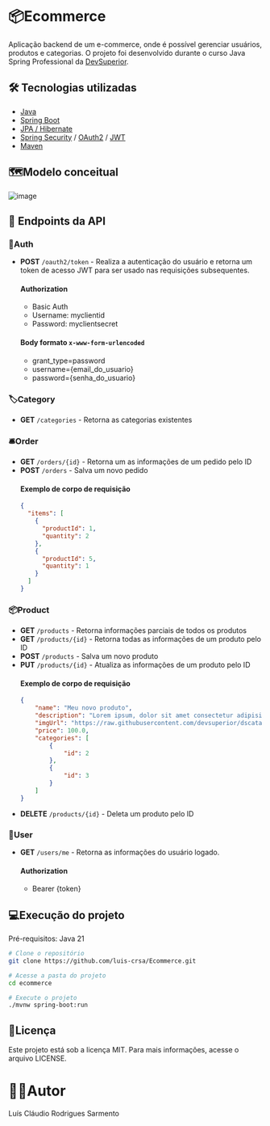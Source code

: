 # 📦Ecommerce
Aplicação backend de um e-commerce, onde é possível gerenciar usuários, produtos e categorias. O projeto foi desenvolvido durante o curso Java Spring Professional da [DevSuperior](https://devsuperior.com.br/).

## 🛠️ Tecnologias utilizadas  
- [Java](https://www.java.com/)  
- [Spring Boot](https://spring.io/projects/spring-boot)  
- [JPA / Hibernate](https://hibernate.org/)  
- [Spring Security](https://spring.io/projects/spring-security) / [OAuth2](https://oauth.net/2/) / [JWT](https://jwt.io/)  
- [Maven](https://maven.apache.org/)  

## 🗺️Modelo conceitual
![image](https://github.com/user-attachments/assets/189b892e-8bff-440d-97e5-40e2087ccf28)

## 📍 Endpoints da API

### 🪪Auth
- **POST** `/oauth2/token` - Realiza a autenticação do usuário e retorna um token de acesso JWT para ser usado nas requisições subsequentes.
  #### Authorization
  - Basic Auth
  - Username: myclientid
  - Password: myclientsecret 
  #### Body formato `x-www-form-urlencoded`
  - grant_type=password  
  - username={email_do_usuario}  
  - password={senha_do_usuario}  

### 🏷️Category
- **GET** `/categories` - Retorna as categorias existentes

### 🛎️Order
- **GET** `/orders/{id}` - Retorna um as informações de um pedido pelo ID  
- **POST** `/orders` - Salva um novo pedido
  #### Exemplo de corpo de requisição
  ```json
  {
    "items": [
      {
        "productId": 1,
        "quantity": 2
      },
      {
        "productId": 5,
        "quantity": 1
      }
    ]
  }
  ```

### 📦Product
- **GET** `/products` - Retorna informações parciais de todos os produtos  
- **GET** `/products/{id}` - Retorna todas as informações de um produto pelo ID  
- **POST** `/products` - Salva um novo produto  
- **PUT** `/products/{id}` - Atualiza as informações de um produto pelo ID
  #### Exemplo de corpo de requisição
  ```json
  {
      "name": "Meu novo produto",
      "description": "Lorem ipsum, dolor sit amet consectetur adipisicing elit. Qui ad, adipisci illum ipsam velit et odit eaque reprehenderit ex maxime delectus dolore labore, quisquam quae tempora natus esse aliquam veniam doloremque quam minima culpa alias maiores commodi.",
      "imgUrl": "https://raw.githubusercontent.com/devsuperior/dscatalog-resources/master/backend/img/1-big.jpg",
      "price": 100.0,
      "categories": [
          {
              "id": 2
          },
          {
              "id": 3
          }
      ]
  }
  ```
- **DELETE** `/products/{id}` - Deleta um produto pelo ID  

### 👤User  
- **GET** `/users/me` - Retorna as informações do usuário logado.
  #### Authorization
  - Bearer {token}

## 💻Execução do projeto
Pré-requisitos: Java 21
```bash
# Clone o repositório
git clone https://github.com/luis-crsa/Ecommerce.git

# Acesse a pasta do projeto
cd ecommerce

# Execute o projeto
./mvnw spring-boot:run
```

## 📝Licença  
Este projeto está sob a licença MIT. Para mais informações, acesse o arquivo LICENSE.

# 👨‍💻Autor
Luís Cláudio Rodrigues Sarmento
